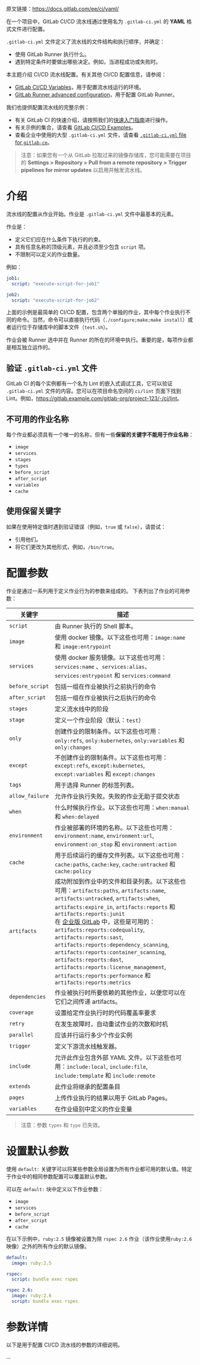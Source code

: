 原文链接：<https://docs.gitlab.com/ee/ci/yaml/>

在一个项目中，GitLab CI/CD 流水线通过使用名为 `.gitlab-ci.yml` 的 **YAML** 格式文件进行配置。

`.gitlab-ci.yml` 文件定义了流水线的文件结构和执行顺序，并确定：
* 使用 GitLab Runner 执行什么。
* 遇到特定条件时要做出哪些决定。例如，当进程成功或失败时。

本主题介绍 CI/CD 流水线配置。有关其他 CI/CD 配置信息，请参阅：

* [GitLab CI/CD Variables](https://docs.gitlab.com/ce/ci/variables/README.html)，用于配置流水线运行的环境。
* [GitLab Runner advanced configuration](https://docs.gitlab.com/runner/configuration/advanced-configuration.html)，用于配置 GitLab Runner。

我们也提供配置流水线的完整示例：

* 有关 GitLab CI 的快速介绍，请按照我们的[快速入门指南](https://docs.gitlab.com/ce/ci/quick_start/README.html)进行操作。
* 有关示例的集合，请查看 [GitLab CI/CD Examples](https://docs.gitlab.com/ce/ci/examples/README.html)。
* 查看企业中使用的大型 `.gitlab-ci.yml` 文件，请查看 [`.gitlab-ci.yml` file for `gitlab-ce`](https://gitlab.com/gitlab-org/gitlab-ce/blob/master/.gitlab-ci.yml)。

> 注意：如果您有一个从 GitLab 拉取过来的镜像存储库，您可能需要在项目的 **Settings > Repository > Pull from a remote repository > Trigger pipelines for mirror updates** 以启用并触发流水线。

# 介绍

流水线的配置从作业开始。作业是 `.gitlab-ci.yml` 文件中最基本的元素。

作业是：
* 定义它们应在什么条件下执行的约束。
* 具有任意名称的顶级元素，并且必须至少包含 `script` 项。
* 不限制可以定义的作业数量。

例如：

```yaml
job1:
  script: "execute-script-for-job1"

job2:
  script: "execute-script-for-job2"
```

上面的示例是最简单的 CI/CD 配置，包含两个单独的作业，其中每个作业执行不同的命令。当然，命令可以直接执行代码（`./configure;make;make install`）或者运行位于存储库中的脚本文件（`test.sh`）。

作业会被 Runner 选中并在 Runner 的所在的环境中执行。重要的是，每项作业都是相互独立运作的。

## 验证 `.gitlab-ci.yml` 文件

GitLab CI 的每个实例都有一个名为 Lint 的嵌入式调试工具，它可以验证 `.gitlab-ci.yml` 文件的内容。您可以在项目命名空间的 `ci/lint` 页面下找到 Lint。例如，<https://gitlab.example.com/gitlab-org/project-123/-/ci/lint>。

## 不可用的作业名称

每个作业都必须具有一个唯一的名称，但有一些**保留的关键字不能用于作业名称**：

* `image`
* `services`
* `stages`
* `types`
* `before_script`
* `after_script`
* `variables`
* `cache`

## 使用保留关键字

如果在使用特定值时遇到验证错误（例如，`true` 或 `false`），请尝试：

* 引用他们。
* 将它们更改为其他形式，例如，`/bin/true`。


# 配置参数

作业是通过一系列用于定义作业行为的参数来组成的。
下表列出了作业的可用参数：


| 关键字 | 描述 |
| --- | --- |
| `script` | 由 Runner 执行的 Shell 脚本。 |
| `image` | 使用 docker 镜像。以下这些也可用：`image:name` 和 `image:entrypoint` |
| `services` | 使用 docker 服务镜像。以下这些也可用：`services:name` 、`services:alias`、`services:entrypoint` 和 `services:command` |
| `before_script` | 包括一组在作业被执行之前执行的命令 |
| `after_script` | 包括一组在作业被执行之后执行的命令 |
| `stages` | 定义流水线中的阶段 |
| `stage` | 定义一个作业阶段（默认：`test`） |
| `only` | 创建作业的限制条件。以下这些也可用：`only:refs`, `only:kubernetes`, `only:variables` 和 `only:changes` |
| `except` | 不创建作业的限制条件。以下这些也可用：`except:refs`, `except:kubernetes`, `except:variables` 和 `except:changes` |
| `tags` | 用于选择 Runner 的标签列表。 |
| `allow_failure` | 允许作业执行失败。失败的作业无助于提交状态 |
| `when` | 什么时候执行作业。以下这些也可用：`when:manual` 和 `when:delayed` |
| `environment` | 作业被部署的环境的名称。以下这些也可用：`environment:name`, `environment:url`, `environment:on_stop` 和 `environment:action` |
| `cache` | 用于后续运行的缓存文件列表。以下这些也可用：`cache:paths`, `cache:key`, `cache:untracked` 和 `cache:policy` |
| `artifacts` | 成功附加到作业中的文件和目录列表。以下这些也可用：`artifacts:paths`, `artifacts:name`, `artifacts:untracked`, `artifacts:when`, `artifacts:expire_in`, `artifacts:reports` 和 `artifacts:reports:junit` <br> 在 [企业版 GitLab](https://about.gitlab.com/pricing/) 中，这些是可用的：`artifacts:reports:codequality`, `artifacts:reports:sast`, `artifacts:reports:dependency_scanning`, `artifacts:reports:container_scanning`, `artifacts:reports:dast`, `artifacts:reports:license_management`, `artifacts:reports:performance` 和 `artifacts:reports:metrics` |
| `dependencies` | 作业被执行时所要依赖的其他作业，以便您可以在它们之间传递 artifacts。 |
| `coverage` | 设置给定作业执行时的代码覆盖率要求 |
| `retry` | 在发生故障时，自动重试作业的次数和时机 |
| `parallel` | 应该并行运行多少个作业实例 |
| `trigger` | 定义下游流水线触发器。 |
| `include` | 允许此作业包含外部 YAML 文件。以下这些也可用：`include:local`, `include:file`, `include:template` 和 `include:remote` |
| `extends` | 此作业将继承的配置条目 |
| `pages` | 上传作业执行的结果以用于 GitLab Pages。 |
| `variables` | 在作业级别中定义的作业变量  |

> 注意：参数 `types` 和 `type` 已失效。


# 设置默认参数

使用 `default:` 关键字可以将某些参数全局设置为所有作业都可用的默认值。特定于作业中的相同参数配置可以覆盖默认参数。

可以在 `default:` 块中定义以下作业参数：

* `image`
* `services`
* `before_script`
* `after_script`
* `cache`

在以下示例中，`ruby:2.5` 镜像被设置为除 `rspec 2.6` 作业（该作业使用`ruby:2.6` 映像）之外的所有作业的默认镜像。

```yaml
default:
  image: ruby:2.5

rspec:
  script: bundle exec rspec

rspec 2.6:
  image: ruby:2.6
  script: bundle exec rspec
```

# 参数详情

以下是用于配置 CI/CD 流水线的参数的详细说明。

...

